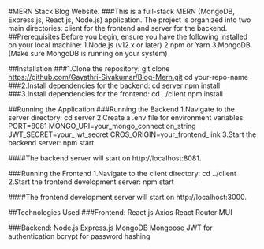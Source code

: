 #MERN Stack Blog Website.
###This is a full-stack MERN (MongoDB, Express.js, React.js, Node.js) application. The project is organized into two main directories: client for the frontend and server for the backend.
##Prerequisites
Before you begin, ensure you have the following installed on your local machine:
1.Node.js (v12.x or later)
2.npm or Yarn
3.MongoDB (Make sure MongoDB is running on your system)

##Installation
###1.Clone the repository:
git clone https://github.com/Gayathri-Sivakumar/Blog-Mern.git
cd your-repo-name
###2.Install dependencies for the backend:
cd server
npm install
###3.Install dependencies for the frontend:
cd ../client
npm install

##Running the Application
###Running the Backend
1.Navigate to the server directory:
cd server
2.Create a .env file for environment variables:
PORT=8081
MONGO_URI=your_mongo_connection_string
JWT_SECRET=your_jwt_secret
CROS_ORIGIN=your_frontend_link
3.Start the backend server:
npm start

####The backend server will start on http://localhost:8081.

###Running the Frontend
1.Navigate to the client directory:
cd ../client
2.Start the frontend development server:
npm start

####The frontend development server will start on http://localhost:3000.

##Technologies Used
###Frontend:
React.js
Axios
React Router
MUI

###Backend:
Node.js
Express.js
MongoDB
Mongoose
JWT for authentication
bcrypt for password hashing
